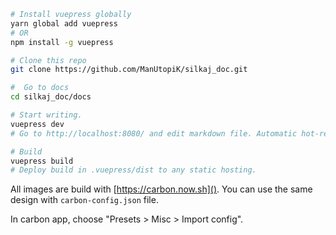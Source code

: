 ```bash
# Install vuepress globally
yarn global add vuepress
# OR
npm install -g vuepress

# Clone this repo
git clone https://github.com/ManUtopiK/silkaj_doc.git

#  Go to docs
cd silkaj_doc/docs

# Start writing.
vuepress dev
# Go to http://localhost:8080/ and edit markdown file. Automatic hot-reload, compiling, linting and webpack...

# Build
vuepress build
# Deploy build in .vuepress/dist to any static hosting.
```
All images are build with [https://carbon.now.sh](). You can use the same design with `carbon-config.json` file.

In carbon app, choose "Presets > Misc > Import config".